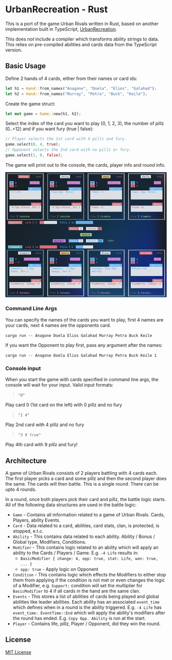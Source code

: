 # UrbanRecreation - Rust

This is a port of the game Urban Rivals written in Rust, based on another implementation built in TypeScript, <a href="https://github.com/ArmaanAS/UrbanRecreation">UrbanRecreation</a>. 

This does _not_ include a compiler which transforms ability strings to data. This relies on pre-compiled abilities and cards data from the TypeScript version.

## Basic Usage

Define 2 hands of 4 cards, either from their names or card ids:

```Rust
let h1 = Hand::from_names("Anagone", "Doela", "Elios", "Galahad");
let h2 = Hand::from_names("Murray", "Petra", "Buck", "Keile");
```

Create the game struct:

```Rust
let mut game = Game::new(h1, h2);
```

Select the index of the card you want to play (0, 1, 2, 3), the number of pillz (0..=12) and if you want fury (true | false):

```Rust
// Player selects the 1st card with 4 pillz and fury.
game.select(0, 4, true);
// Opponent selects the 2nd card with no pillz or fury.
game.select(1, 0, false);
```

The game will print out to the console, the cards, player info and round info.

<img src="assets/Demo.png" alt="Terminal output" />

### Command Line Args

You can specify the names of the cards you want to play, first 4 names are your cards, next 4 names are the opponents card.

`cargo run -- Anagone Doela Elios Galahad Murray Petra Buck Keile`

If you want the Opponent to play first, pass any argument after the names:

`cargo run -- Anagone Doela Elios Galahad Murray Petra Buck Keile 1`

### Console input

When you start the game with cards specified in command line args, the console will wait for your input. Valid input formats:

> _`"0"`_  

Play card 0 (1st card on the left) with 0 pillz and no fury

> _`"1 4"`_  

Play 2nd card with 4 pillz and no fury

> _`"3 9 true"`_  

Play 4th card with 9 pillz and fury!

## Architecture

A game of Urban Rivals consists of 2 players battling with 4 cards each. The first player picks a card and some pillz and then the second player does the same. The cards will then battle. This is a single round. There can be upto 4 rounds.

In a round, once both players pick their card and pillz, the battle logic starts. All of the following data structures are used in the battle logic:

- `Game` - Contains all information related to a game of Urban Rivals. Cards, Players, ability Events.
- `Card` - Data related to a card, abilities, card stats, clan, is protected, is stopped, e.t.c.
- `Ability` - This contains data related to each ability. Ability / Bonus / Global type, Modifiers, Conditions.
- `Modifier` - This contains logic related to an ability which will apply an ability to the Cards / Players / Game. E.g. `-4 Life` results in:
  - `BasicModifier { change: 4, opp: true, stat: Life, won: true, ... }`
  - `opp: true` - Apply logic on Opponent
- `Condition` - This contains logic which effects the Modifiers to either stop them from applying if the condition is not met or even changes the logic of a Modifier, e.g. `Support:` condition will set the multiplier for `BasicModifier` to 4 if all cards in the hand are the same clan.
- `Events` - This stores a list of abilities of cards being played and global abilities like leader abilities. Each ability has an associated `event_time` which defines when in a round is the ability triggered. E.g. `-4 Life` has `event_time: EventTime::End` which will apply the ability's modifiers after the round has ended. E.g. `Copy Opp. Ability` is run at the start.
- `Player` - Contains life, pillz, Player / Opponent, did they win the round.

## License

<a href="https://rem.mit-license.org/">MIT License</a>